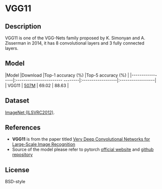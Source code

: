 <!--- SPDX-License-Identifier: BSD-style -->

# VGG11

## Description

VGG11 is one of the VGG-Nets family proposed by K. Simonyan and A. Zisserman in 2014, it has 8 convolutional layers and 3 fully connected layers.

## Model

|Model            |Download                          |Top-1 accuracy (%) |Top-5 accuracy (%) |
|-----------------|:------------------------ --------|:------------------|:------------------|
| VGG11           | [507M](vgg11_traced.pt)          | 69.02             | 88.63             |

## Dataset

[ImageNet (ILSVRC2012)](http://www.image-net.org/challenges/LSVRC/2012/).

## References

* **VGG11** is from the paper titled [Very Deep Convolutional Networks for Large-Scale Image Recognition](https://arxiv.org/abs/1409.1556)
* Source of the model please refer to pytorch [official website](https://pytorch.org/hub/pytorch_vision_vgg/) and [github repository](https://github.com/pytorch/pytorch)

## License

BSD-style
